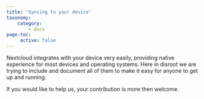 ```yaml
---
title: 'Syncing to your device'
taxonomy:
    category:
        - docs
page-toc:
     active: false
---
```


Nextcloud integrates with your device very easily, providing native experience for most devices and operating systems.
Here in disroot we are trying to include and document all of them to make it easy for anyone to get up and running.

If you would like to help us, your contribution is more then welcome.
